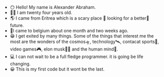 - 😶 Hello! My name is Alexander Abraham.
- 🧍‍♂️ I am twenty four years old.
- 🌎 I came from Eritrea which is a scary place 🎃 looking for a better🌈 future.
- 🛬I came to belgium about one month and two weeks ago.
- 😁 I get exited by many things. Some of the things that interest me the most are the wonders of the cosmos🛸, technology🛰, contacat sports🥊, video games🎮, elon musk👨‍💻 and the human mind🧠.
- 💻 I can not wait to be a full fledge programmer. it is going be life changing.
- 😀 This is my first code but it wont be the last.
